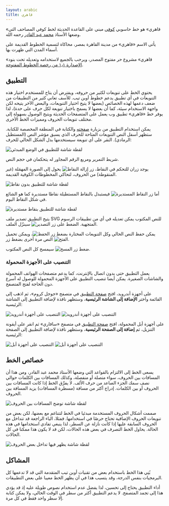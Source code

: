 ```yaml
---
layout: arabic
title: قاهري
---
```


«قاهري» هو خط حاسوبي [كوفي][1] مبني على القاعدة الحديثة لخط كوفي المصاحف التي
وضعها الأستاذ [محمد عبد القادر][2] رحمه الله.

يأتى الاسم «قاهري» من مدينة القاهرة بمصر، محاكاة لتسمية الخطوط القديمة على
أسماء المدن التي ظهرت بها.

«قاهري» مشروع حر مفتوح المصدر، ويرحب بالجميع لاستخدامه وتعديله تحت بنود
[الإصدارة ١٫١ من رخصة الخطوط المفتوحة][5].

## التطبيق
يحتوي الخط على تنويعات لكثير من حروفه، ويفترض أن يتاح للمستخدم اختيار هذه
التنويعات في أي تطبيق يدعم خطوط أوبن تيب. للأسف تعاني كثير من التطبيقات من ضعف
دعمها لهذه الخصائص (بعضها لا يتيح اختيار التنويعات، والبعض الآخر يتيحه لكن
واجهة الاستخدام سيئة، كما أن بعضها لا يسمح باختيار تنويعة لكل حرف على حدة)، لذا
يوفر خط «قاهري» تطبيق وب يعمل على المتصفحات الحديثة ويتيح الوصول بسهولة إلى
مختلف تنويعات الحروف ومميزات الخط الأخرى.

يمكن استخدام التطبيق من بزيارة [صفحته][4] والكتابة في المنطقة المخصصة للكتابة.
ستظهر أسفل النص التنويعات المتاحة للحرف الذي يسبق مؤشر النص (المستطيل الرمادي).
النقر على أي تنويعة سيستخدمها بدل الشكل الحالي للحرف:

![لقطة شاشة للتطبيق في الوضع المبدئي](assets/images/screenshot.png)

شريط التمرير ومربع الرقم المجاور له يتحكمان في حجم النص.

يوجد زران للتحكم في النقاط، زر ![إزالة
النقاط](app/assets/images/remove-dots.svg) يحول إلى الصورة المهمَلة (غير
المنقوطة) من الحروف، لتحاكي المخطوطات الكوفية القديمة.

![لقطة شاشة للتطبيق بدون نقاط](assets/images/screenshot-dotless.png)

أما زر ![النقاط المستديرة](app/assets/images/round-dots.svg) فيستبدل بالنقاط
المستطيلة نقاطا مستديرة كما هو الشائع في شكل النقاط اليوم.

![لقطة شاشة للتطبيق بنقاط مستديرة](assets/images/screenshot-rounded-dots.png)

يتيح التطبيق تصدير ملف SVG للنص المكتوب يمكن تعديله في أي من تطبيقات الرسوم
المتجهية. الضغط على زر ![التصدير](app/assets/images/export.svg) سينزّل الملف.

يمكن حفظ النص الحالي وكل التنويعات المختارة بضغط زر
![الحفظ](app/assets/images/save.svg)، ويمكن تحميل النص مرة أخرى بضغط زر
![الفتح](app/assets/images/open.svg).

ضغط زر ![المسح](app/assets/images/clear.svg) سيمسح كل النص المكتوب.

### التنصيب على الأجهزة المحمولة
يعمل التطبيق حتى بدون اتصال بالإنترنت، كما يدعم متصفحات الهواتف المحمولة
والشاشات الصغيرة. يمكن أيضا تنصيب التطبيق على الأجهزة المحمولة للوصول له آسرع
دون الحاجة لفتح المتصفح.

على أجهزة أندرويد، افتح [صفحة التطبيق][4] في متصفح «جوجل كروم»، ثم اذهب إلى
القائمة واختر __الإضافة إلى الشاشة الرئيسية__، وستظهر نافذة لإضافة التطبيق إلى
الشاشة الرئيسية:

![التنصيب على أجهزة أندرويد](./assets/images/install-android-1-ar.png#install)
![التنصيب على أجهزة أندرويد](./assets/images/install-android-2-ar.png#install)

على أجهزة أبل المحمولة، افتح [صفحة التطبيق][4] في متصفح «سافاري» ثم انقر على
أيقونة التنزيل، ثم __إضافة إلى الصفحة الرئيسية__، وستظهر نافذة لإضافة التطبيق
إلى الصفحة الرئيسية:

![التنصيب على أجهزة أبل](./assets/images/install-ios-1-ar.png#install)
![التنصيب على أجهزة أبل](./assets/images/install-ios-2-ar.png#install)

## خصائص الخط
يسعى الخط إلى الالتزام بالقواعد التي وضعها الأستاذ محمد عبد القادر، ومن هذا أن
المسافات بين الحروف، سواء متصلة أو منفصلة، وكذلك المسافات بين الكلمات حوالي نصف
سمك الجزء الصاعد من حرف الألف. لا يفرِّق الخط إذا كانت المسافات بين الحروف أو بين
الكلمات. إدراج أكثر من مسافة (مسطرة المسافات) يزيد المسافة بين الحروف.

![لقطة شاشة توضح المسافات بين الحروف](assets/images/screenshot-spacing.png)

صممت أشكال الحروف المستخدمة مبدئيا في الخط لتتناغم مع بعضها، لكن بعض من تنويعات
الحروف الإضافية تحتاج حرصًا في استخدامها. فمثلا، الياء الراجعة قد تتداخل مع
الحروف السابقة عليها إذا كانت نازلة عن السطر، لذا ينبغي تفادي استخدامها في هذه
الحالة. يحاول الخط التصرف في بعض هذه الحالات، لكن قد لا يكون هذا ممكنا في كل
الحالات.

![لقطة شاشة يظهر فيها تداخل بعض الحروف](assets/images/screenshot-clash.png)

## المشاكل
بُنِي هذا الخط باستخدام بعض من تقنيات أوبن تيب المتقدمة التي قد لا تدعمها كل
البرمجيات بنفس الدرجة، وقد يتسبب هذا في أن يظهر الخط معيبا على بعض التطبيقات.

أداء التطبيق يحتاج إلى تحسين، لذا يفضل عدم استخدام نصوص طويلة عليه إذ قد يؤدي
هذا إلى تجمد المتصفح. لا يدعم التطبيق أكثر من سطر في الوقت الحالي، ولا يمكن
كتابة إلا سطر واحد فقط في كل مرة.

[1]: https://ar.wikipedia.org/wiki/خط_كوفي
[2]: https://ar.wikipedia.org/wiki/محمد_عبد_القادر_عبد_الله_(خطاط)
[3]: https://github.com/aliftype/qahiri/releases/latest
[4]: https://aliftype.com/qahiri/app/
[5]: https://github.com/aliftype/qahiri/blob/main/OFL.txt
